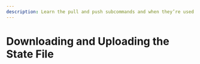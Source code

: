 ```yaml
---
description: Learn the pull and push subcommands and when they’re used in Terraform state.
---
```


# Downloading and Uploading the State File

